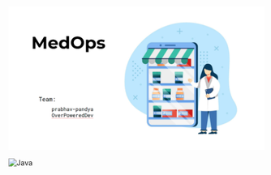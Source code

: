 ![MedOps](https://github.com/OverPoweredDev/MedOps/blob/master/misc/banner.png)



![Java](https://img.shields.io/badge/Java-15-green?style=for-the-badge)
